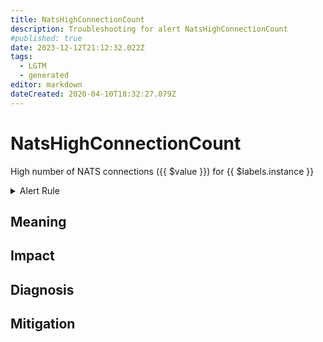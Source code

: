 ```yaml
---
title: NatsHighConnectionCount
description: Troubleshooting for alert NatsHighConnectionCount
#published: true
date: 2023-12-12T21:12:32.022Z
tags: 
  - LGTM
  - generated
editor: markdown
dateCreated: 2020-04-10T18:32:27.079Z
---
```


# NatsHighConnectionCount

High number of NATS connections ({{ $value }}) for {{ $labels.instance }}

<details>
  <summary>Alert Rule</summary>

{{% rule "nats/nats-exporter.yml" "NatsHighConnectionCount" %}}

{{% comment %}}

```yaml
alert: NatsHighConnectionCount
expr: gnatsd_varz_connections > 100
for: 3m
labels:
    severity: warning
annotations:
    summary: Nats high connection count (instance {{ $labels.instance }})
    description: |-
        High number of NATS connections ({{ $value }}) for {{ $labels.instance }}
          VALUE = {{ $value }}
          LABELS = {{ $labels }}
    runbook: https://github.com/srerun/prometheus-alerts/blob/main/content/runbooks/nats-exporter/NatsHighConnectionCount.md

```

{{% /comment %}}

</details>


## Meaning
[//]: # "Short paragraph that explains what the alert means"


## Impact
[//]: # "What could / will happen if the alert is not addressed"



## Diagnosis
[//]: # "Steps to take to identify the cause of the problem"



## Mitigation
[//]: # "The steps necessary to resolve the alert"
